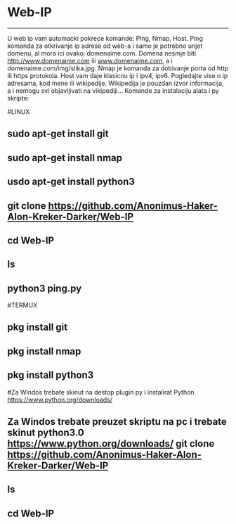 # Web-IP
----
U web ip vam automacki pokrece komande: Ping, Nmap, Host.
Ping komanda za otkrivanje ip adrese od web-a i samo je potrebno unjet domenu, al mora ici ovako: domenaime.com.
Domena nesmje biti http://www.domenaime.com ili www.domenaime.com, a i domenaime.com/img/slika.jpg.
Nmap je komanda za dobivanje porta od http ili https protokola.
Host vam daje klasicnu ip i ipv4, ipv6.
Pogledajte vise o ip adresama, kod mene ili wikipedije. Wikipedija je pouzdan izvor informacija, a i nemogu svi objavljivati na vikipediji...
Komande za instalaciju alata i py skripte: 

#LINUX

sudo apt-get install git
---
sudo apt-get install nmap
---
usdo apt-get install python3
---
git clone https://github.com/Anonimus-Haker-Alon-Kreker-Darker/Web-IP
---
cd Web-IP
---
ls
---
python3 ping.py
---

#TERMUX

pkg install git
---
pkg install nmap
---
pkg install python3
---

#Za Windos trebate skinut na destop plugin py i instalirat Python https://www.python.org/downloads/

Za Windos trebate preuzet skriptu na pc i trebate skinut python3.0 https://www.python.org/downloads/
git clone https://github.com/Anonimus-Haker-Alon-Kreker-Darker/Web-IP
---
ls
---
cd Web-IP
---
